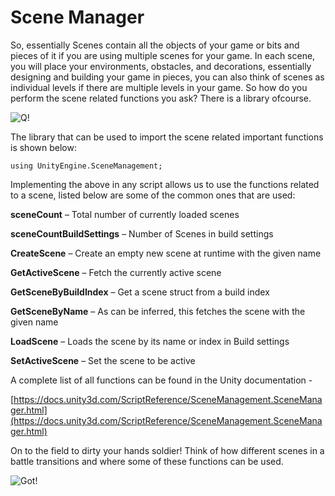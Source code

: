 # Scene Manager

So, essentially Scenes contain all the objects of your game or bits and pieces of it if you are using multiple scenes for your game. In each scene, you will place your environments, obstacles, and decorations, essentially designing and building your game in pieces, you can also think of scenes as individual levels if there are multiple levels in your game. So how do you perform the scene related functions you ask? There is a library ofcourse.

![Q!](https://media.giphy.com/media/8mndEBLsg9Whg2Sduv/giphy.gif)

The library that can be used to import the scene related important functions is shown below:

```
using UnityEngine.SceneManagement;
```

Implementing the above in any script allows us to use the functions related to a scene, listed below are some of the common ones that are used:

**sceneCount** – Total number of currently loaded scenes

**sceneCountBuildSettings** – Number of Scenes in build settings

**CreateScene** – Create an empty new scene at runtime with the given name

**GetActiveScene** – Fetch the currently active scene

**GetSceneByBuildIndex** – Get a scene struct from a build index

**GetSceneByName** – As can be inferred, this fetches the scene with the given name

**LoadScene** – Loads the scene by its name or index in Build settings

**SetActiveScene** – Set the scene to be active

A complete list of all functions can be found in the Unity documentation -

[https://docs.unity3d.com/ScriptReference/SceneManagement.SceneManager.html](https://docs.unity3d.com/ScriptReference/SceneManagement.SceneManager.html)

On to the field to dirty your hands soldier! Think of how different scenes in a battle transitions and where some of these functions can be used.

![Got!](https://media.giphy.com/media/3oEjI1erPMTMBFmNHi/giphy.gif)
